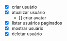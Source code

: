 - [x] criar usuário
- [x] atualizar usuário
  - [] criar avatar
- [x] listar usuários paginados
- [x] mostrar usuário
- [x] deletar usuário
